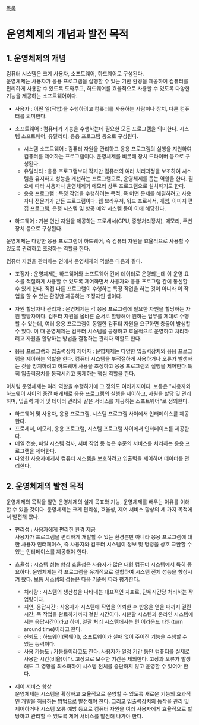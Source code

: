 [목록](https://github.com/JungInBaek/TIL/blob/main/README.md)

# 운영체제의 개념과 발전 목적


## 1. 운영체제의 개념  
컴퓨터 시스템은 크게 사용자, 소프트웨어, 하드웨어로 구성된다.  
운영체제는 사용자가 응용 프로그램을 실행할 수 있는 기반 환경을 제공하여 컴퓨터를 편리하게 사용할 수 있도록 도와주고, 하드웨어를 효율적으로 사용할 수 있도록 다양한 기능을 제공하는 소프트웨어이다.

- 사용자 : 어떤 일(작업)을 수행하려고 컴퓨터를 사용하는 사람이나 장치, 다른 컴퓨터를 의미한다.

- 소프트웨어 : 컴퓨터가 기능을 수행하는데 필요한 모든 프로그램을 의미한다. 시스템 소프트웨어, 유틸리티, 응용 프로그램 등으로 구성된다.
  - 시스템 소프트웨어 : 컴퓨터 자원을 관리하고 응용 프로그램의 실행을 지원하여 컴퓨터를 제어하는 프로그램이다. 운영체제를 비롯해 장치 드라이버 등으로 구성된다.
  - 유틸리티 : 응용 프로그램보다 작지만 컴퓨터의 여러 처리과정을 보조하여 시스템을 유지하고 성능을 개선하는 프로그램으로, 운영체제를 돕는 역할을 한다. 필요에 따라 사용자나 운영체제가 메모리 상주 프로그램으로 설치하기도 한다.
  - 응용 프로그램 : 특정 작업을 수행하려는 목적, 즉 어떤 문제를 해결하려고 사용자나 전문가가 만든 프로그램이다. 웹 브라우저, 워드 프로세서, 게임, 이미지 편집 프로그램, 은행 시스템 및 항공 예약 시스템 등이 이에 해당한다.

- 하드웨어 : 기본 연산 자원을 제공하는 프로세서(CPU, 중앙처리장치), 메모리, 주변장치 등으로 구성된다.


운영체제는 다양한 응용 프로그램이 하드웨어, 즉 컴퓨터 자원을 효율적으로 사용할 수 있도록 관리하고 조정하는 역할을 한다.

컴퓨터 자원을 관리하는 면에서 운영체제의 역할은 다음과 같다.
- 조정자 : 운영체제는 하드웨어와 소프트웨어 간에 데이터로 운영되는데 이 운영 요소를 적절하게 사용할 수 있도록 제어하면서 사용자와 응용 프로그램 간에 통신할 수 있게 한다. 직접 다른 프로그램이 수행하는 특정 작업을 하는 것이 아니라 이 작업을 할 수 있는 환경만 제공하는 조정자인 셈이다.

- 자원 할당자나 관리자 : 운영체제는 각 응용 프로그램에 필요한 자원을 할당하는 자원 할당자이다. 컴퓨터 자원을 올바른 순서로 할당해야 원하는 업무를 제대로 수행할 수 있는데, 여러 응용 프로그램이 동일한 컴퓨터 자원을 요구하면 충돌이 발생할 수 있다. 이 때 운영체제는 컴퓨터 시스템을 공정하고 효율적으로 운영하고 처리하려고 자원을 할당하는 방법을 결정하는 관리자 역할도 한다.

- 응용 프로그램과 입출력장치 제어자 : 운영체제는 다양한 입출력장치와 응용 프로그램을 제어하는 역할을 한다. 컴퓨터 시스템을 부적절하게 사용하거나 오류가 발생하는 것을 방지하려고 하드웨어 사용을 조정하고 응용 프로그램의 실행을 제어한다.특히 입출력장치를 동작시키고 통제하는 핵심 역할을 한다.


이처럼 운영체제는 여러 역할을 수행하기에 그 정의도 여러가지이다. 보통은 "사용자와 하드웨어 사이의 중간 매개체로 응용 프로그램의 실행을 제어하고, 자원을 할당 및 관리하며, 입출력 제어 및 데이터 관리와 같은 서비스를 제공하는 소프트웨어"로 정의한다.

- 하드웨어 및 사용자, 응용 프로그램, 시스템 프로그램 사이에서 인터페이스를 제공한다.
- 프로세서, 메모리, 응용 프로그램, 시스템 프로그램 사이에서 인터페이스를 제공한다.
- 메일 전송, 파일 시스템 검사, 서버 작업 등 높은 수준의 서비스를 처리하는 응용 프로그램을 제어한다.
- 다양한 사용자에게서 컴퓨터 시스템을 보호하려고 입출력을 제어하며 데이터를 관리한다.


## 2. 운영체제의 발전 목적

운영체제의 목적을 알면 운영체제의 설계 목표와 기능, 운영체제를 배우는 이유를 이해할 수 있을 것이다. 운영체제는 크게 편리성, 효율성, 제어 서비스 향상의 세 가지 목적에서 발전해 왔다.

- 편리성 : 사용자에게 편리한 환경 제공  
사용자가 프로그램을 편리하게 개발할 수 있는 환경뿐만 아니라 응용 프로그램에 대한 사용자 인터페이스, 즉 사용자와 컴퓨터 시스템이 정보 및 명령을 상호 교환할 수 있는 인터페이스를 제공해야 한다.

- 효율성 : 시스템 성능 향상
효율성은 사용자가 많은 대형 컴퓨터 시스템에서 특히 중요하다. 운영체제는 각 프로그램을 유기적으로 결합하여 시스템 전체 성능을 향상시켜 왔다. 보통 시스템의 성능은 다음 기준에 따라 평가한다.
  - 처리량 : 시스템의 생산성을 나타내는 대표적인 지표로, 단위시간당 처리하는 작업량이다.
  - 지연, 응답시간 : 사용자가 시스템에 작업을 의뢰한 후 반응을 얻을 때까지 걸린 시간, 즉 작업을 완료하기까지 걸린 시간이다. 시분할 시스템과 온라인 시스템에서는 응답시간이라고 하며, 일괄 처리 시스템에서는 턴 어라운드 타임(turn around time)이라고 한다.
  - 신뢰도 : 하드웨어(펌웨어), 소프트웨어가 실패 없이 주어진 기능을 수행할 수 있는 능력이다.
  - 사용 가능도 : 가동률이라고도 한다. 사용자가 일정 기간 동안 컴퓨터를 실제로 사용한 시간(비율)이다. 고장으로 보수한 기간은 제외한다. 고장과 오류가 발생해도 그 영향을 최소화하여 시스템 전체를 중단하지 않고 운영할 수 있어야 한다.

- 제어 서비스 향상  
운영체제는 시스템을 확장하고 효율적으로 운영할 수 있도록 새로운 기능의 효과적인 개발을 허용하는 방법으로 발전해야 한다. 그리고 입출력장치의 동작을 관리 및 제어하거나 시스템 오류 예방 등으로 컴퓨터 자원을 여러 사용자에게 효율적으로 할당하고 관리할 수 있도록 제어 서비스를 발전해 나가야 한다.

